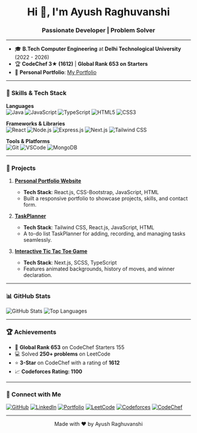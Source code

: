 <h1 align="center">Hi 👋, I'm Ayush Raghuvanshi</h1>
<h3 align="center">Passionate Developer | Problem Solver </h3>

---

- 🎓 **B.Tech Computer Engineering** at **Delhi Technological University** (2022 - 2026)
- 🏆 **CodeChef 3★ (1612)** | **Global Rank 653 on Starters**
- 🔭 **Personal Portfolio**: [My Portfolio](https://ayush-raghuvanshi-portfolio.vercel.app/)

---

### 🚀 Skills & Tech Stack

**Languages**  
![Java](https://img.shields.io/badge/Java-ED8B00?style=for-the-badge&logo=openjdk&logoColor=white)
![JavaScript](https://img.shields.io/badge/JavaScript-323330?style=for-the-badge&logo=javascript&logoColor=F7DF1E)
![TypeScript](https://img.shields.io/badge/TypeScript-007ACC?style=for-the-badge&logo=typescript&logoColor=white)
![HTML5](https://img.shields.io/badge/HTML5-E34F26?style=for-the-badge&logo=html5&logoColor=white)
![CSS3](https://img.shields.io/badge/CSS3-1572B6?style=for-the-badge&logo=css3&logoColor=white)

**Frameworks & Libraries**  
![React](https://img.shields.io/badge/React-20232A?style=for-the-badge&logo=react&logoColor=61DAFB)
![Node.js](https://img.shields.io/badge/Node.js-339933?style=for-the-badge&logo=nodedotjs&logoColor=white)
![Express.js](https://img.shields.io/badge/Express.js-404D59?style=for-the-badge)
![Next.js](https://img.shields.io/badge/Next.js-000000?style=for-the-badge&logo=nextdotjs&logoColor=white)
![Tailwind CSS](https://img.shields.io/badge/Tailwind_CSS-38B2AC?style=for-the-badge&logo=tailwind-css&logoColor=white)

**Tools & Platforms**  
![Git](https://img.shields.io/badge/Git-F05032?style=for-the-badge&logo=git&logoColor=white)
![VSCode](https://img.shields.io/badge/VS%20Code-0078d7?style=for-the-badge&logo=visual-studio-code&logoColor=white)
![MongoDB](https://img.shields.io/badge/MongoDB-4EA94B?style=for-the-badge&logo=mongodb&logoColor=white)

---

### 🌟 Projects

1. **[Personal Portfolio Website](https://ayush-raghuvanshi-portfolio.vercel.app/)**  
   - **Tech Stack**: React.js, CSS-Bootstrap, JavaScript, HTML  
   - Built a responsive portfolio to showcase projects, skills, and contact form.

2. **[TaskPlanner](https://task-planner-gamma.vercel.app/)**  
   - **Tech Stack**: Tailwind CSS, React.js, JavaScript, HTML  
   - A to-do list TaskPlanner for adding, recording, and managing tasks seamlessly.

3. **[Interactive Tic Tac Toe Game](https://advanced-tic-tac-toe-iota.vercel.app/)**  
   - **Tech Stack**: Next.js, SCSS, TypeScript  
   - Features animated backgrounds, history of moves, and winner declaration.

---

### 📊 GitHub Stats

![GitHub Stats](https://github-readme-stats.vercel.app/api?username=Codelearner6742AP&show_icons=true&theme=radical&count_private=true)
![Top Languages](https://github-readme-stats.vercel.app/api/top-langs/?username=Codelearner6742AP&theme=radical&layout=compact)

---

### 🏆 Achievements

- 🥇 **Global Rank 653** on CodeChef Starters 155
- 💻 Solved **250+ problems** on LeetCode  
- ⭐ **3-Star** on CodeChef with a rating of **1612**
- 📈 **Codeforces Rating: 1100**

---

### 🔗 Connect with Me

[![GitHub](https://img.shields.io/badge/GitHub-100000?style=for-the-badge&logo=github&logoColor=white)](https://github.com/Codelearner6742AP)
[![LinkedIn](https://img.shields.io/badge/LinkedIn-0077B5?style=for-the-badge&logo=linkedin&logoColor=white)](https://www.linkedin.com/in/ayush-raghuvanshi-382a2324b)
[![Portfolio](https://img.shields.io/badge/Portfolio-000000?style=for-the-badge&logo=vercel&logoColor=white)](https://ayush-raghuvanshi-portfolio.vercel.app/)
[![LeetCode](https://img.shields.io/badge/LeetCode-FFA116?style=for-the-badge&logo=leetcode&logoColor=black)](https://leetcode.com/u/Codelearner6742AP/)
[![Codeforces](https://img.shields.io/badge/Codeforces-1F8ACB?style=for-the-badge&logo=codeforces&logoColor=white)](https://codeforces.com/profile/purucoder_6742)
[![CodeChef](https://img.shields.io/badge/CodeChef-5B4638?style=for-the-badge&logo=codechef&logoColor=white)](https://www.codechef.com/users/magicalcoder43)

---

<p align="center">Made with ❤️ by Ayush Raghuvanshi</p>
